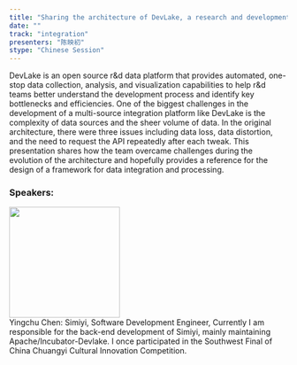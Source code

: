 ```yaml
---
title: "Sharing the architecture of DevLake, a research and development performance data integration platform"
date: "" 
track: "integration"
presenters: "陈映初"
stype: "Chinese Session"
---
```

DevLake is an open source r&d data platform that provides automated, one-stop data collection, analysis, and visualization capabilities to help r&d teams better understand the development process and identify key bottlenecks and efficiencies.
One of the biggest challenges in the development of a multi-source integration platform like DevLake is the complexity of data sources and the sheer volume of data. In the original architecture, there were three issues including data loss, data distortion, and the need to request the API repeatedly after each tweak. This presentation shares how the team overcame challenges during the evolution of the architecture and hopefully provides a reference for the design of a framework for data integration and processing.
 ### Speakers: 
 <img src="images/speaker/1105.png" width="200" /><br>Yingchu Chen: Simiyi, Software Development Engineer, Currently I am responsible for the back-end development of Simiyi, mainly maintaining Apache/Incubator-Devlake. I once participated in the Southwest Final of China Chuangyi Cultural Innovation Competition.

 
